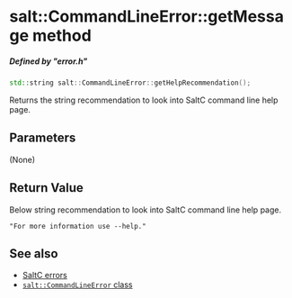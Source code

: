 # salt::CommandLineError::getMessage method
##### Defined by "error.h" 
```cpp
std::string salt::CommandLineError::getHelpRecommendation();
```
Returns the string recommendation to look into SaltC command line help page.

## Parameters
(None)

## Return Value
Below string recommendation to look into SaltC command line help page.<br>
    
    "For more information use --help."

## See also
+ [SaltC errors](../README.md)
+ [`salt::CommandLineError` class](README.md)